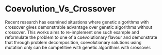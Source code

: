 # Coevolution_Vs_Crossover

Recent research has examined situations where genetic algorithms with crossover gives demonstrable advantage over genetic algorithms without crossover. This works aims to re-implement one such example and reformulate the problem to one of a coevolutionary flavour and demonstrate that through problem decomposition, coevolutionary solutions using mutation only can be competitive with genetic algorithms with crossover. 
